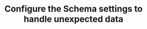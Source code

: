 ---
title: "Configure the Schema settings to handle unexpected data"
source: "https://help.amplitude.com/hc/en-us/articles/360055495852-Configure-the-Schema-settings-to-handle-unexpected-data"
id: d15d30d7-05f6-498f-bf9c-9a7432322077
---
